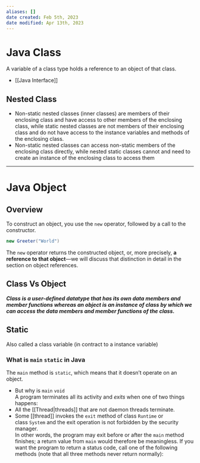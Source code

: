 ```yaml
---
aliases: []
date created: Feb 5th, 2023
date modified: Apr 13th, 2023
---
```


# Java Class
A variable of a class type holds a reference to an object of that class.

- [[Java Interface]]

## Nested Class
- Non-static nested classes (inner classes) are members of their enclosing class and have access to other members of the enclosing class, while static nested classes are not members of their enclosing class and do not have access to the instance variables and methods of the enclosing class.
- Non-static nested classes can access non-static members of the enclosing class directly, while nested static classes cannot and need to create an instance of the enclosing class to access them

___

# Java Object

## Overview
To construct an object, you use the `new` operator, followed by a call to the constructor. 

```java
new Greeter("World")
```

The `new` operator returns the constructed object, or, more precisely, **a reference to that object**—we will discuss that distinction in detail in the section on object references.

## Class Vs Object
**_Class is a user-defined datatype that has its own data members and member functions whereas an object is an instance of class by which we can access the data members and member functions of the class._**

## Static
Also called a class variable (in contract to a instance variable)

### What is `main` `static` in Java
The `main` method is `static`, which means that it doesn’t operate on an object.

- But why is `main` `void`  
A program terminates all its activity and _exits_ when one of two things happens:
- All the [[Thread|threads]] that are not daemon threads terminate.
- Some [[thread]] invokes the `exit` method of class `Runtime` or class `System` and the exit operation is not forbidden by the security manager.  
In other words, the program may exit before or after the `main` method finishes; a return value from `main` would therefore be meaningless. If you want the program to return a status code, call one of the following methods (note that all three methods never return normally):

